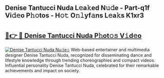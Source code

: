 ## Denise Tantucci Nuda L𝚎a𝚔ed N𝚞𝚍e - Part-q1f Vi𝚍𝚎o P𝚑𝚘tos - H𝚘𝚝 O𝚗𝚕yf𝚊ns L𝚎a𝚔s K1xr3

# <h2><a href="http://kf1fic.oniu.top/?m=Denise+Tantucci+Nuda">🔗👉 🔴 Denise Tantucci Nuda P𝚑ot𝚘𝚜 V𝚒d𝚎o</a></h2>

[![Denise Tantucci Nuda Nu𝚍e𝚜](https://i.imgur.com/0qMVB7G.gif)](http://kf1fic.oniu.top/?m=Denise+Tantucci+Nuda)
Web-based entertainer and multimedia designer Denise Tantucci Nuda, recognized for disseminating dance and lifestyle knowledge through trending choreographies and compact videos. Influential personality Denise Tantucci Nuda, celebrated for their remarkable achievements and impact on society.  
